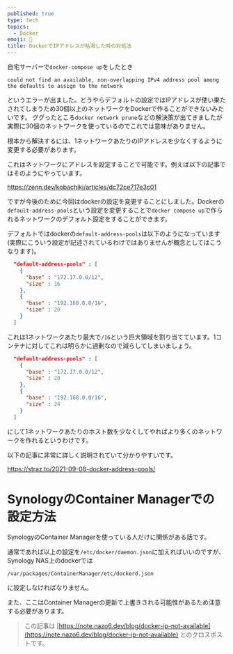 ```yaml
---
published: true
type: tech
topics:
  - Docker
emoji: 🐋
title: DockerでIPアドレスが枯渇した時の対処法
---
```

自宅サーバーで`docker-compose up`をしたとき
```
could not find an available, non-overlapping IPv4 address pool among the defaults to assign to the network
```
というエラーが出ました。どうやらデフォルトの設定ではIPアドレスが使い果たされてしまうため30個以上のネットワークをDockerで作ることができないみたいです。
ググったところ`docker network prune`などの解決策が出てきましたが実際に30個のネットワークを使っているのでこれでは意味がありません。

根本から解決するには、1ネットワークあたりのIPアドレスを少なくするように変更する必要があります。

これはネットワークにアドレスを設定することで可能です。例えば以下の記事ではそのようにやっています。

https://zenn.dev/kobachiki/articles/dc72ce717e3c01

ですが今後のために今回はdockerの設定を変更することにしました。Dockerの`default-address-pools`という設定を変更することで`docker compose up`で作られるネットワークのデフォルト設定をすることができます。

デフォルトではdockerの`default-address-pools`は以下のようになっています(実際にこういう設定が記述されているわけではありませんが概念としてはこうなります)。
```json
  "default-address-pools" : [
    {
      "base" : "172.17.0.0/12",
      "size" : 16
    },
    {
      "base" : "192.168.0.0/16",
      "size" : 20
    }
  ]
```
これは1ネットワークあたり最大で`/16`という巨大領域を割り当てています。1コンテナに対してこれは明らかに過剰なので減らしてしまいましょう。
```json
  "default-address-pools" : [
    {
      "base" : "172.17.0.0/12",
      "size" : 20
    },
    {
      "base" : "192.168.0.0/16",
      "size" : 24
    }
  ]
```
にして1ネットワークあたりのホスト数を少なくしてやればより多くのネットワークを作れるというわけです。

以下の記事に非常に詳しく説明されていて分かりやすいです。

https://straz.to/2021-09-08-docker-address-pools/

# SynologyのContainer Managerでの設定方法
SynologyのContainer Managerを使っている人だけに関係がある話です。

通常であれば以上の設定を`/etc/docker/daemon.json`に加えればいいのですが、Synology NAS上のdockerでは
```
/var/packages/ContainerManager/etc/dockerd.json
```
に設定しなければなりません。

また、ここはContainer Managerの更新で上書きされる可能性があるため注意する必要があります。

> この記事は [https://note.nazo6.dev/blog/docker-ip-not-available](https://note.nazo6.dev/blog/docker-ip-not-available) とのクロスポストです。